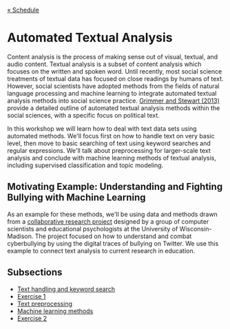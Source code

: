 
[&laquo; Schedule](../README.md#schedule)

# Automated Textual Analysis

Content analysis is the process of making sense out of visual, textual, and audio content. Textual analysis is a subset of content analysis which focuses on the written and spoken word. Until recently, most social science treatments of textual data has focused on close readings by humans of text. However, social scientists have adopted methods from the fields of natural language processing and machine learning to integrate automated textual analysis methods into social science practice. [Grimmer and Stewart (2013)](http://web.stanford.edu/~jgrimmer/tad2.pdf) provide a detailed outline of automated textual analysis methods within the social sciences, with a specific focus on political text.

In this workshop we will learn how to deal with text data sets using automated methods. We'll focus first on how to handle text on very basic level, then move to basic searching of text using keyword searches and regular expressions. We'll talk about preprocessing for larger-scale text analysis and conclude with machine learning methods of textual analysis, including supervised classification and topic modeling. 

## Motivating Example: Understanding and Fighting Bullying with Machine Learning

As an example for these methods, we'll be using data and methods drawn from a [collaborative research project](http://research.cs.wisc.edu/bullying/) designed by a group of computer scientists and educational psychologists at the University of Wisconsin-Madison. The project focused on how to understand and combat cyberbullying by using the digital traces of bullying on Twitter. We use this example to connect text analysis to current research in education.

## Subsections

* [Text handling and keyword search](http://htmlpreview.github.io/?https://github.com/alexhanna/nyu-shortcourse/blob/master/text/01_intro.html)
* [Exercise 1](http://htmlpreview.github.io/?https://github.com/alexhanna/nyu-shortcourse/blob/master/text/02_challenge1.html)
* [Text preprocessing](https://github.com/alexhanna/nyu-shortcourse/blob/master/text/03_preprocessing.Rmd)
* [Machine learning methods](http://htmlpreview.github.io/?https://github.com/alexhanna/nyu-shortcourse/blob/master/text/04_machine_learning.html)
* [Exercise 2](http://htmlpreview.github.io/?https://github.com/alexhanna/nyu-shortcourse/blob/master/text/05_challenge2.html)
